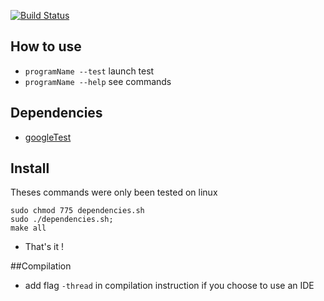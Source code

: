 [![Build Status](https://travis-ci.org/AdrienJarretier/CamlCompiler.svg?branch=master)](https://travis-ci.org/AdrienJarretier/CamlCompiler)


## How to use
 - `programName --test` launch test
 - `programName --help` see commands

## Dependencies
- [googleTest](https://github.com/google/googletest)

## Install
Theses commands were only been tested on linux

```
sudo chmod 775 dependencies.sh
sudo ./dependencies.sh;
make all
```
- That's it !

##Compilation
 - add flag `-thread` in compilation instruction if you choose to use an IDE
